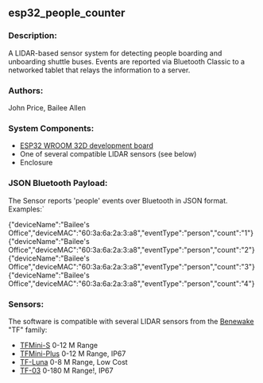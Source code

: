 ## esp32_people_counter

### Description: 

A LIDAR-based sensor system for detecting people boarding and unboarding shuttle buses. Events are reported via Bluetooth Classic to a networked tablet that relays the information to a server. 

### Authors: 
John Price, Bailee Allen

### System Components:
* [ESP32 WROOM 32D development board](https://docs.espressif.com/projects/esp-idf/en/latest/esp32/hw-reference/esp32/get-started-devkitc.html)
* One of several compatible LIDAR sensors (see below)
* Enclosure

### JSON Bluetooth Payload:

The Sensor reports 'people' events over Bluetooth in JSON format. Examples:`

  {"deviceName":"Bailee's Office","deviceMAC":"60:3a:6a:2a:3:a8","eventType":"person","count":"1"}
  {"deviceName":"Bailee's Office","deviceMAC":"60:3a:6a:2a:3:a8","eventType":"person","count":"2"}
  {"deviceName":"Bailee's Office","deviceMAC":"60:3a:6a:2a:3:a8","eventType":"person","count":"3"}
  {"deviceName":"Bailee's Office","deviceMAC":"60:3a:6a:2a:3:a8","eventType":"person","count":"4"}

### Sensors:
The software is compatible with several LIDAR sensors from the [Benewake](http://en.benewake.com/) "TF" family: 
* [TFMini-S](http://en.benewake.com/product/detail/5c345e26e5b3a844c472329c.html) 0-12 M Range
* [TFMini-Plus](http://en.benewake.com/product/detail/5c345cd0e5b3a844c472329b.html) 0-12 M Range, IP67
* [TF-Luna](http://en.benewake.com/product/detail/5e1c1fd04d839408076b6255.html) 0-8 M Range, Low Cost
* [TF-03](http://en.benewake.com/product/detail/5c345cc2e5b3a844c472329a.html) 0-180 M Range!, IP67
